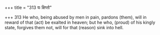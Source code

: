 +++
title = "313 यः क्षिप्तो"

+++
313	He who, being abused by men in pain, pardons (them), will in reward of that (act) be exalted in heaven; but he who, (proud) of his kingly state, forgives them not, will for that (reason) sink into hell.